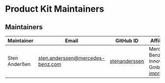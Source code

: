 <!-- SPDX-License-Identifier: MIT --->
# Product Kit Maintainers

## Maintainers

| Maintainer       | Email                           | GitHub ID                                 | Affiliation                                                                                       | Joined     |
| -----------------| ------------------------------- | ----------------------------------------- | ------------------------------------------------------------------------------------------------- | ---------- | 
| Sten Anderßen | <sten.anderssen@mercedes-benz.com>  | [stenanderssen](https://github.com/stenanderssen)     | Mercedes-Benz Tech Innovation GmbH, [imprint](https://www.mercedes-benz-techinnovation.com/en/imprint/) | 2021-07-27 | 
